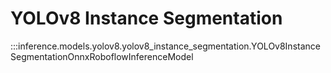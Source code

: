 # YOLOv8 Instance Segmentation

:::inference.models.yolov8.yolov8_instance_segmentation.YOLOv8InstanceSegmentationOnnxRoboflowInferenceModel